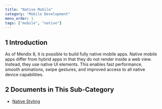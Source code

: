 ```yaml
---
title: "Native Mobile"
category: "Mobile Development"
menu_order: 1
tags: ["mobile", "native"]
---
```


## 1 Introduction

As of Mendix 8, it is possible to build fully native mobile apps. Native mobile apps differ from hybrid apps in that they do not render inside a web view. Instead, they use native UI elements. This enables fast performance, smooth animations, swipe gestures, and improved access to all native device capabilities.

## 2 Documents in This Sub-Category

* [Native Styling](native-styling-refguide)